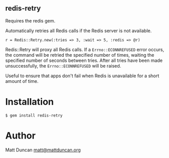 redis-retry
-----------

Requires the redis gem.

Automatically retries all Redis calls if the Redis server is not available.

    r = Redis::Retry.new(:tries => 3, :wait => 5, :redis => @r)

Redis::Retry will proxy all Redis calls.  If a `Errno::ECONNREFUSED` error
occurs, the command will be retried the specified number of times, waiting the
specified number of seconds between tries.  After all tries have been made
unsuccessfully, the `Errno::ECONNREFUSED` will be raised.

Useful to ensure that apps don't fail when Redis is unavailable for a short
amount of time.


Installation
============

    $ gem install redis-retry


Author
=====

Matt Duncan
matt@mattduncan.org
